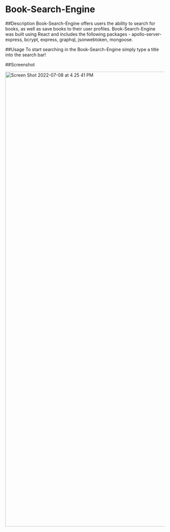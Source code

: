 # Book-Search-Engine

##Description
Book-Search-Engine offers users the ability to search for books,  as well as save books to their user profiles. Book-Search-Engine was built using React and includes the following packages -  apollo-server-express, bcrypt, express, graphql, jsonwebtoken, mongoose.

##Usage
To start searching in the Book-Search-Engine simply type a title into the search bar!

##Screenshot

<img width="1435" alt="Screen Shot 2022-07-08 at 4 25 41 PM" src="https://user-images.githubusercontent.com/97851357/178081672-81774223-540d-4c8e-985a-256894660d07.png">
